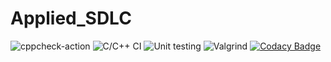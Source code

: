 # Applied_SDLC
![cppcheck-action](https://github.com/99002607/Applied_SDLC/workflows/cppcheck-action/badge.svg)
![C/C++ CI](https://github.com/99002607/Applied_SDLC/workflows/C/C++%20CI/badge.svg)
![Unit testing](https://github.com/99002607/Applied_SDLC/workflows/Unit%20testing/badge.svg)
![Valgrind](https://github.com/99002607/Applied_SDLC/workflows/Valgrind/badge.svg)
[![Codacy Badge](https://app.codacy.com/project/badge/Grade/fcf3ab0bd43b4ecda9376dd23785e6fd)](https://www.codacy.com/gh/99002607/Applied_SDLC/dashboard?utm_source=github.com&amp;utm_medium=referral&amp;utm_content=99002607/Applied_SDLC&amp;utm_campaign=Badge_Grade)
